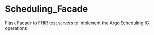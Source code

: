 # Scheduling_Facade
Flask Facade to FHIR test servers to implement the Argo Scheduling IG operations
